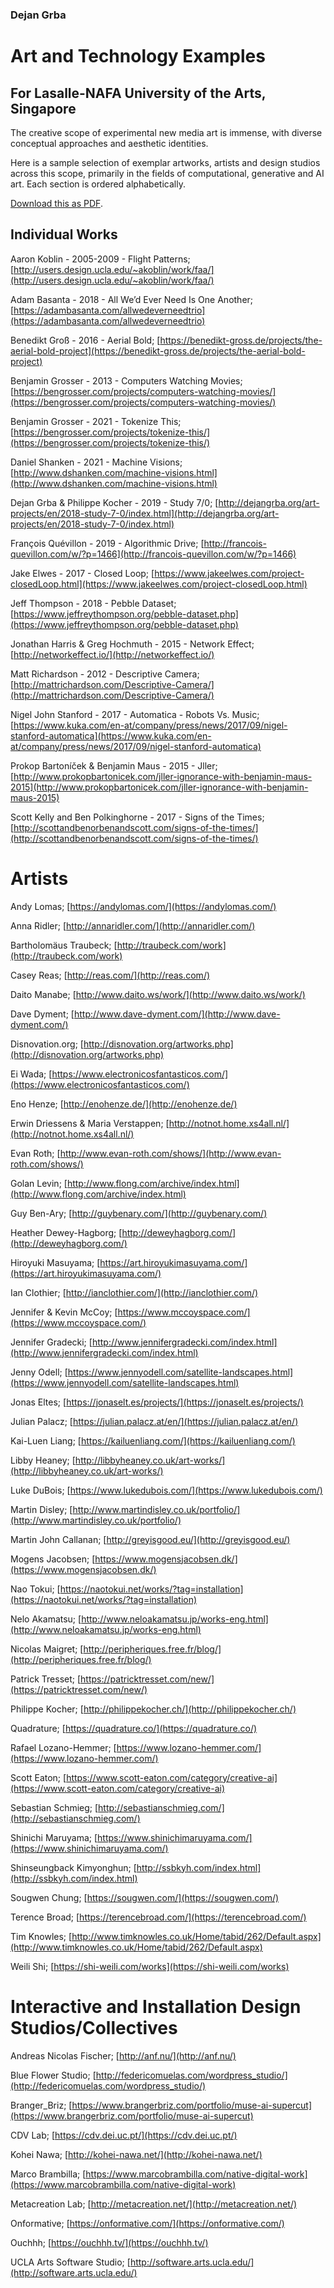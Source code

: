 
### Dejan Grba
# Art and Technology Examples
## For Lasalle-NAFA University of the Arts, Singapore
The creative scope of experimental new media art is immense, with diverse conceptual approaches and aesthetic identities.

Here is a sample selection of exemplar artworks, artists and design studios across this scope, primarily in the fields of computational, generative and AI art. Each section is ordered alphabetically.

[Download this as PDF](https://github.com/dejangrba/art-and-technology-examples/raw/main/Dejan%20Grba%20-%202021%20-%20Art%20and%20Technology%20Examples.pdf).

## Individual Works
Aaron Koblin - 2005-2009 - Flight Patterns; [http://users.design.ucla.edu/~akoblin/work/faa/](http://users.design.ucla.edu/~akoblin/work/faa/)

Adam Basanta - 2018 - All We’d Ever Need Is One Another; [https://adambasanta.com/allwedeverneedtrio](https://adambasanta.com/allwedeverneedtrio)

Benedikt Groß - 2016 - Aerial Bold; [https://benedikt-gross.de/projects/the-aerial-bold-project](https://benedikt-gross.de/projects/the-aerial-bold-project)

Benjamin Grosser - 2013 - Computers Watching Movies; [https://bengrosser.com/projects/computers-watching-movies/](https://bengrosser.com/projects/computers-watching-movies/)

Benjamin Grosser - 2021 - Tokenize This; [https://bengrosser.com/projects/tokenize-this/](https://bengrosser.com/projects/tokenize-this/)

Daniel Shanken - 2021 - Machine Visions; [http://www.dshanken.com/machine-visions.html](http://www.dshanken.com/machine-visions.html)

Dejan Grba & Philippe Kocher - 2019 - Study 7/0; [http://dejangrba.org/art-projects/en/2018-study-7-0/index.html](http://dejangrba.org/art-projects/en/2018-study-7-0/index.html)

François Quévillon - 2019 - Algorithmic Drive; [http://francois-quevillon.com/w/?p=1466](http://francois-quevillon.com/w/?p=1466)

Jake Elwes - 2017 - Closed Loop; [https://www.jakeelwes.com/project-closedLoop.html](https://www.jakeelwes.com/project-closedLoop.html)

Jeff Thompson - 2018 - Pebble Dataset; [https://www.jeffreythompson.org/pebble-dataset.php](https://www.jeffreythompson.org/pebble-dataset.php)

Jonathan Harris & Greg Hochmuth - 2015 - Network Effect; [http://networkeffect.io/](http://networkeffect.io/)

Matt Richardson - 2012 - Descriptive Camera; [http://mattrichardson.com/Descriptive-Camera/](http://mattrichardson.com/Descriptive-Camera/)

Nigel John Stanford - 2017 - Automatica - Robots Vs. Music; [https://www.kuka.com/en-at/company/press/news/2017/09/nigel-stanford-automatica](https://www.kuka.com/en-at/company/press/news/2017/09/nigel-stanford-automatica)

Prokop Bartoníček & Benjamin Maus - 2015 - Jller; [http://www.prokopbartonicek.com/jller-ignorance-with-benjamin-maus-2015](http://www.prokopbartonicek.com/jller-ignorance-with-benjamin-maus-2015)

Scott Kelly and Ben Polkinghorne - 2017 - Signs of the Times; [http://scottandbenorbenandscott.com/signs-of-the-times/](http://scottandbenorbenandscott.com/signs-of-the-times/)

# Artists
Andy Lomas; [https://andylomas.com/](https://andylomas.com/)

Anna Ridler; [http://annaridler.com/](http://annaridler.com/)

Bartholomäus Traubeck; [http://traubeck.com/work](http://traubeck.com/work)

Casey Reas; [http://reas.com/](http://reas.com/)

Daito Manabe; [http://www.daito.ws/work/](http://www.daito.ws/work/)

Dave Dyment; [http://www.dave-dyment.com/](http://www.dave-dyment.com/)

Disnovation.org; [http://disnovation.org/artworks.php](http://disnovation.org/artworks.php)

Ei Wada; [https://www.electronicosfantasticos.com/](https://www.electronicosfantasticos.com/)

Eno Henze; [http://enohenze.de/](http://enohenze.de/)

Erwin Driessens & Maria Verstappen; [http://notnot.home.xs4all.nl/](http://notnot.home.xs4all.nl/)

Evan Roth; [http://www.evan-roth.com/shows/](http://www.evan-roth.com/shows/)

Golan Levin; [http://www.flong.com/archive/index.html](http://www.flong.com/archive/index.html)

Guy Ben-Ary; [http://guybenary.com/](http://guybenary.com/)

Heather Dewey-Hagborg; [http://deweyhagborg.com/](http://deweyhagborg.com/)

Hiroyuki Masuyama; [https://art.hiroyukimasuyama.com/](https://art.hiroyukimasuyama.com/)

Ian Clothier; [http://ianclothier.com/](http://ianclothier.com/)

Jennifer & Kevin McCoy; [https://www.mccoyspace.com/](https://www.mccoyspace.com/)

Jennifer Gradecki; [http://www.jennifergradecki.com/index.html](http://www.jennifergradecki.com/index.html)

Jenny Odell; [https://www.jennyodell.com/satellite-landscapes.html](https://www.jennyodell.com/satellite-landscapes.html)

Jonas Eltes; [https://jonaselt.es/projects/](https://jonaselt.es/projects/)

Julian Palacz; [https://julian.palacz.at/en/](https://julian.palacz.at/en/)

Kai-Luen Liang; [https://kailuenliang.com/](https://kailuenliang.com/)

Libby Heaney; [http://libbyheaney.co.uk/art-works/](http://libbyheaney.co.uk/art-works/)

Luke DuBois; [https://www.lukedubois.com/](https://www.lukedubois.com/)

Martin Disley; [http://www.martindisley.co.uk/portfolio/](http://www.martindisley.co.uk/portfolio/)

Martin John Callanan; [http://greyisgood.eu/](http://greyisgood.eu/)

Mogens Jacobsen; [https://www.mogensjacobsen.dk/](https://www.mogensjacobsen.dk/)

Nao Tokui; [https://naotokui.net/works/?tag=installation](https://naotokui.net/works/?tag=installation)

Nelo Akamatsu; [http://www.neloakamatsu.jp/works-eng.html](http://www.neloakamatsu.jp/works-eng.html)

Nicolas Maigret; [http://peripheriques.free.fr/blog/](http://peripheriques.free.fr/blog/)

Patrick Tresset; [https://patricktresset.com/new/](https://patricktresset.com/new/)

Philippe Kocher; [http://philippekocher.ch/](http://philippekocher.ch/)

Quadrature; [https://quadrature.co/](https://quadrature.co/)

Rafael Lozano-Hemmer; [https://www.lozano-hemmer.com/](https://www.lozano-hemmer.com/)

Scott Eaton; [https://www.scott-eaton.com/category/creative-ai](https://www.scott-eaton.com/category/creative-ai)

Sebastian Schmieg; [http://sebastianschmieg.com/](http://sebastianschmieg.com/)

Shinichi Maruyama; [https://www.shinichimaruyama.com/](https://www.shinichimaruyama.com/)

Shinseungback Kimyonghun; [http://ssbkyh.com/index.html](http://ssbkyh.com/index.html)

Sougwen Chung; [https://sougwen.com/](https://sougwen.com/)

Terence Broad; [https://terencebroad.com/](https://terencebroad.com/)

Tim Knowles; [http://www.timknowles.co.uk/Home/tabid/262/Default.aspx](http://www.timknowles.co.uk/Home/tabid/262/Default.aspx)

Weili Shi; [https://shi-weili.com/works](https://shi-weili.com/works)

# Interactive and Installation Design Studios/Collectives
Andreas Nicolas Fischer; [http://anf.nu/](http://anf.nu/)

Blue Flower Studio; [http://federicomuelas.com/wordpress_studio/](http://federicomuelas.com/wordpress_studio/)

Branger_Briz; [https://www.brangerbriz.com/portfolio/muse-ai-supercut](https://www.brangerbriz.com/portfolio/muse-ai-supercut)

CDV Lab; [https://cdv.dei.uc.pt/](https://cdv.dei.uc.pt/)

Kohei Nawa; [http://kohei-nawa.net/](http://kohei-nawa.net/)

Marco Brambilla; [https://www.marcobrambilla.com/native-digital-work](https://www.marcobrambilla.com/native-digital-work)

Metacreation Lab; [http://metacreation.net/](http://metacreation.net/)

Onformative; [https://onformative.com/](https://onformative.com/)

Ouchhh; [https://ouchhh.tv/](https://ouchhh.tv/)

UCLA Arts Software Studio; [http://software.arts.ucla.edu/](http://software.arts.ucla.edu/)
